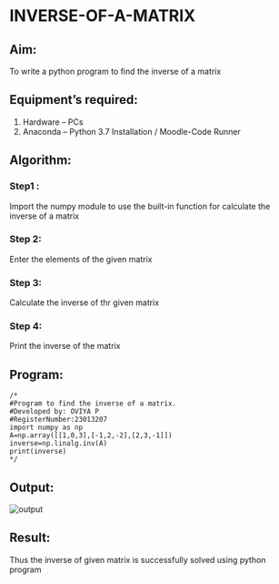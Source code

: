 # INVERSE-OF-A-MATRIX
## Aim:
To write a python program to find the inverse of a matrix
## Equipment’s required:
1. 	Hardware – PCs
2. 	Anaconda – Python 3.7 Installation / Moodle-Code Runner
## Algorithm:
### Step1 : 
Import the numpy module to use the built-in function for calculate the inverse of a matrix
### Step 2: 
Enter the elements of the given matrix
### Step 3: 
Calculate the inverse of thr given matrix
### Step 4: 
Print the inverse of the matrix

## Program:
```
/*
#Program to find the inverse of a matrix.
#Developed by: OVIYA P
#RegisterNumber:23013207
import numpy as np
A=np.array([[1,0,3],[-1,2,-2],[2,3,-1]])
inverse=np.linalg.inv(A)
print(inverse)
*/
```
## Output:
![output](https://github.com/Oviya24032K6/INVERSE-OF-A-MATRIX/assets/147139999/f8a7076f-8da8-4af1-8c69-4429eed226c8)


## Result:
Thus the inverse of given matrix is successfully solved using python program

